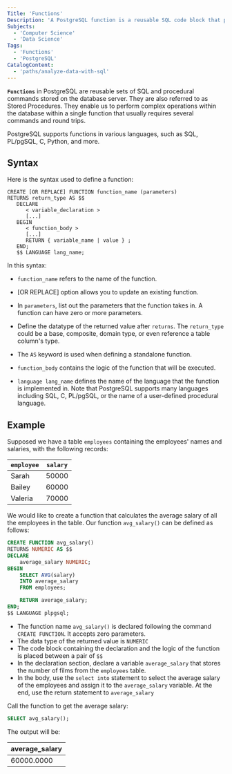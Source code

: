 ```yaml
---
Title: 'Functions'
Description: 'A PostgreSQL function is a reusable SQL code block that performs operations and returns results.'
Subjects:
  - 'Computer Science'
  - 'Data Science'
Tags:
  - 'Functions'
  - 'PostgreSQL'
CatalogContent:
  - 'paths/analyze-data-with-sql'
---
```


**`Functions`** in PostgreSQL are reusable sets of SQL and procedural commands stored on the database server. They are also referred to as Stored Procedures. They enable us to perform complex operations within the database within a single function that usually requires several commands and round trips.

PostgreSQL supports functions in various languages, such as SQL, PL/pgSQL, C, Python, and more.

## Syntax

Here is the syntax used to define a function:

```pseudo
CREATE [OR REPLACE] FUNCTION function_name (parameters) 
RETURNS return_type AS $$
   DECLARE
      < variable_declaration >
      [...]
   BEGIN
      < function_body >
      [...]
      RETURN { variable_name | value } ;
   END; 
   $$ LANGUAGE lang_name;
```

In this syntax:

- `function_name` refers to the name of the function.

- [OR REPLACE] option allows you to update an existing function.

- In `parameters`, list out the parameters that the function takes in. A function can have zero or more parameters.

- Define the datatype of the returned value after `returns`. The `return_type` could be a base, composite, domain type, or even reference a table column's type.

- The `AS` keyword is used when defining a standalone function.

- `function_body` contains the logic of the function that will be executed.

- `language lang_name` defines the name of the language that the function is implemented in. Note that PostgreSQL supports many languages including  SQL, C, PL/pgSQL, or the name of a user-defined procedural language.


## Example

Supposed we have a table `employees` containing the employees' names and salaries, with the following records:

 `employee` | `salary` |
 ---------- | -------- |
 Sarah       | 50000     |
 Bailey       | 60000     |
 Valeria        | 70000     |


We would like to create a function that calculates the average salary of all the employees in the table. Our function `avg_salary()` can be defined as follows:

```sql
CREATE FUNCTION avg_salary() 
RETURNS NUMERIC AS $$
DECLARE
    average_salary NUMERIC;
BEGIN
    SELECT AVG(salary)
    INTO average_salary
    FROM employees;

    RETURN average_salary;
END;
$$ LANGUAGE plpgsql;
```


- The function name `avg_salary()` is declared following the command `CREATE FUNCTION`. It accepts zero parameters.
- The data type of the returned value is `NUMERIC`
- The code block containing the declaration and the logic of the function is placed between a pair of `$$`
- In the declaration section, declare a variable `average_salary` that stores the number of films from the `employees` table.
- In the body, use the `select into` statement to select the average salary of the employees and assign it to the `average_salary` variable. At the end, use the return statement to `average_salary`

Call the function to get the average salary:

```sql
SELECT avg_salary();
```

The output will be:

 average_salary | 
 ---------------- | 
60000.0000        | 
